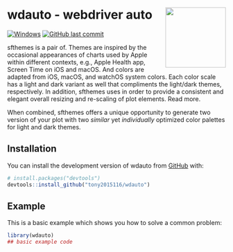 # wdauto - webdriver auto <a href='https://tony2015116.github.io/wdauto/'><img src='apple-touch-icon-120x120.png'  width="139" align="right" /></a>

<!-- <picture><source srcset="reference/figures/apple-touch-icon-120x120.png" media="(prefers-color-scheme: dark)"></picture> -->
<!-- badges: start -->
[![Windows](https://badgen.net/badge/icon/windows?icon=windows&label)](https://microsoft.com/windows/)
[![GitHub last commit](https://img.shields.io/github/last-commit/tony2015116/wdauto)](#)
<!-- badges: end -->

sfthemes is a pair of. Themes are inspired by the occasional appearances of charts used by Apple within different contexts, e.g., Apple Health app, Screen Time on iOS and macOS. And colors are adapted from iOS, macOS, and watchOS system colors. Each color scale has a light and dark variant as well that compliments the light/dark themes, respectively. In addition, sfthemes uses in order to provide a consistent and elegant overall resizing and re-scaling of plot elements. Read more.

When combined, sfthemes offers a unique opportunity to generate two version of your plot with two *similar* yet *individually* optimized color palettes for light and dark themes. 

## Installation

You can install the development version of wdauto from [GitHub](https://github.com/) with:

``` r
# install.packages("devtools")
devtools::install_github("tony2015116/wdauto")
```

## Example

This is a basic example which shows you how to solve a common problem:

``` r
library(wdauto)
## basic example code
```


